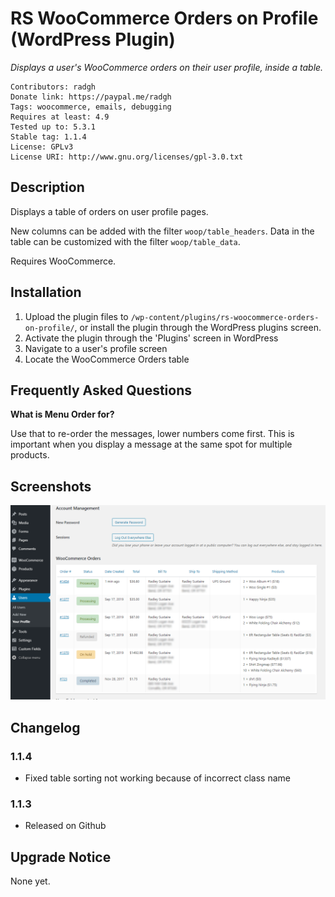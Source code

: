 RS WooCommerce Orders on Profile (WordPress Plugin)
==

_Displays a user's WooCommerce orders on their user profile, inside a table._

    Contributors: radgh
    Donate link: https://paypal.me/radgh
    Tags: woocommerce, emails, debugging
    Requires at least: 4.9
    Tested up to: 5.3.1
    Stable tag: 1.1.4
    License: GPLv3
    License URI: http://www.gnu.org/licenses/gpl-3.0.txt

## Description ##

Displays a table of orders on user profile pages. 

New columns can be added with the filter `woop/table_headers`. Data in the table can be customized with the filter `woop/table_data`.

Requires WooCommerce.

## Installation ##

1. Upload the plugin files to `/wp-content/plugins/rs-woocommerce-orders-on-profile/`, or install the plugin through the WordPress plugins screen.
1. Activate the plugin through the 'Plugins' screen in WordPress
1. Navigate to a user's profile screen
1. Locate the WooCommerce Orders table

## Frequently Asked Questions ##

**What is Menu Order for?**

Use that to re-order the messages, lower numbers come first. This is important when you display a message at the same spot for multiple products.

## Screenshots ##

![An example order table showcasing different combinations of data that can be displayed.](screenshot-1.png)


## Changelog ##

### 1.1.4
* Fixed table sorting not working because of incorrect class name

### 1.1.3
* Released on Github

## Upgrade Notice ##

None yet.